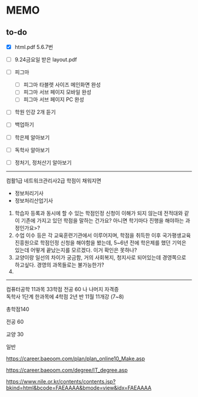 # MEMO

## to-do

- [x]  html.pdf 5.6.7번
- [ ] 9.24금요일 받은 layout.pdf
- [ ] 피그마
  - [ ] 피그마 타블렛 사이즈 메인화면 완성
  - [ ] 피그마 서브 페이지 모바일 완성
  - [ ] 피그마 서브 페이지 PC 완성
- [ ] 학원 인강 2개 듣기
- [ ] 백업하기



- [ ] 학은제 알아보기
- [ ] 독학사 알아보기
- [ ] 정처기, 정처산기 알아보기

---

컴활1급
네트워크관리사2급
학점이 채워지면

- 정보처리기사
- 정보처리산업기사



1. 학습자 등록과 동시에 할 수 있는 학점인정 신청이 이해가 되지 않는데 전적대와 같이 기존에 가지고 있던 학점을 말하는 건가요? 아니면 학기마다 진행을 해야하는 과정인가요>?
2. 수업 이수 등은 각 교육훈련기관에서 이루어지며, 학점을 취득한 이후 국가평생교육진흥원으로 학점인정 신청을 해야함을 봤는데, 5~6년 전에 학은제를 했던 기억은 있는데 어떻게 끝났는지를 모르겠다. 이거 확인은 못하나?
3. 교양이랑 일선의 차이가 궁금함, 거의 사회복지, 청지사로 되어있는데 경영쪽으로 하고싶다. 경영의 과목들로는 불가능한가?
4. 



---

컴퓨터공학
11과목 33학점
전공 60
나
나머지 자격증  
독학사 1단계  한과목에 4학점
2년 반
11월 11개강 (7~8)



총학점140

전공 60

교양 30

일반



https://career.baeoom.com/plan/plan_online10_Make.asp

https://career.baeoom.com/degree/IT_degree.asp

https://www.nile.or.kr/contents/contents.jsp?bkind=html&bcode=FAEAAAA&bmode=view&idx=FAEAAAA